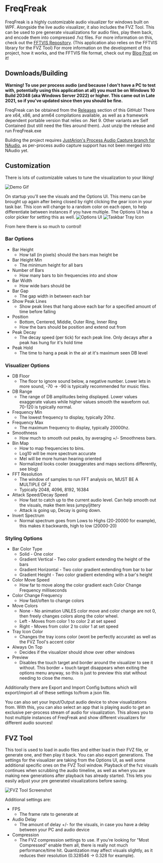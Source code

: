 # FreqFreak
FreqFreak is a highly customizable audio visualizer for windows built on WPF. Alongside the live audio visualizer, it also includes the FVZ Tool. This can be used to pre generate visualizations for audio files, play them back, and encode them into compressed .fvz files. For more information on this, check out the [FFTVIS Repository](https://github.com/EpsiRho/FFTVIS). (This application also relies on the FFTVIS library for the FVZ Tool) For more information on the development of this project, how it works, and the FFTVIS file format, check out my [Blog Post](https://epsirho.com/posts/fft-blog) on it!

## Downloads/Building
**Warning! To use per process audio (and because I don't have a PC to test with, potentially using this application at all) you must be on Windows 10 Build 20348 (aka Windows Server 2022) or higher. This came out in Late 2021, so if you've updated since then you should be fine.**

FreqFreak can be obtained from the [Releases](https://github.com/EpsiRho/FreqFreak/releases) section of this GitHub! There are x64, x86, and arm64 compilations available, as well as a framework dependent portable version that relies on .Net 9. Other variants are Self Contained (but still need the files around them). 
Just unzip the release and run FreqFreak.exe

Building the project requires [JustArion's Process Audio Capture branch for NAudio](https://github.com/JustArion/NAudio/tree/process-audio-capture), as per-process audio capture support has not been merged into NAudio yet.

## Customization
There is lots of customizable values to tune the visualization to your liking!

![Demo Gif]()

On startup you'll see the visuals and the Options UI. This menu can be brought up again after being closed by right clicking the gear icon in your task bar. This icon will change to a random color on each open, to help differentiate between instances if you have multiple. The Options UI has a color picker for setting this as well.
![Options UI](https://i.imgur.com/wNbiNYR.png)
![Taskbar Tray Icon](https://i.imgur.com/PuaZwXQ.png)

From here there is so much to control!

### Bar Options
- Bar Height
	- How tall (in pixels) should the bars max height be
- Bar Height Min
	- The minimum height for all bars
- Number of Bars
	- How many bars to bin frequencies into and show
- Bar Width
	- How wide bars should be
- Bar Gap
	- The gap width in between each bar
- Show Peak Lines
	- Show peak lines that hang above each bar for a specified amount of time before falling
- Position
	- Bottom, Centered, Middle, Outer Ring, Inner Ring
	- How the bars should be position and extend out from
- Peak Decay
	- The decay speed (per tick) for each peak line. Only decays after a peak has hung for it's hold time
- Peak Hold
	- The time to hang a peak in the air at it's maximum seen DB level

### Visualizer Options
- DB Floor
	- The floor to ignore sound below, a negative number. Lower lets in more sound, -70 -> -90 is typically recommended for music files.
- DB Range
	- The range of DB amplitudes being displayed. Lower values exaggerate values while higher values smooth the waveform out. 70-120 is typically normal.
- Frequency Min
	- The lowest frequency to display, typically 20hz.
- Frequency Max
	- The maximum frequency to display, typically 20000hz.
- Smoothness
	- How much to smooth out peaks, by averaging +/- Smoothness bars.
- Bin Map
	- How to map frequencies to bins.
	- Log10 will be more spectrum accurate
	- Mel will be more human hearing oriented
	- Normalized looks cooler (exaggerates and maps sections differently, see blog)
- FFT Resolution
	- The window of samples to run FFT analysis on, MUST BE A MULTIPLE OF 2
	- Typically 2048, 4096, 8192, 16384
- Attack Speed/Decay Speed
	- How fast to catch up to the current audio level. Can help smooth out the visuals, make them less jumpy/jittery
	- Attack is going up, Decay is going down.
- Invert Spectrum
	- Normal spectrum goes from Lows to Highs (20-20000 for example), this makes it backwards, high to low (20000-20)

### Styling Options
- Bar Color Type
	- Solid - One color
	- Gradient Vertical - Two color gradient extending the height of the bars
	- Gradient Horizontal - Two color gradient extending from bar to bar
	- Gradient Height - Two color gradient extending with a bar's height
- Color Move Speed
	- How far to move along the color gradient each Color Change Frequency milliseconds
- Color Change Frequency
	- How fast/often to change colors
- Move Colors
	- None - No animation UNLES color move and color change are not 0, then freely changes colors along the color wheel.
	- Left - Moves from color 1 to color 2 at set speed
	- Right - Moves from color 2 to color 1 at set speed
- Tray Icon Color
	- Changes the tray icons color (wont be perfectly accurate) as well as the FVZ Tool's accent color
- Always On Top
	- Decides if the visualizer should show over other windows
- Preview
	- Disables the touch target and border around the visualizer to see it without. This border + touch target disappears when exiting the options menu anyway, so this is just to preview this stat without needing to close the menu.

Additionally there are Export and Import Config buttons which will export/import all of these settings to/from a json file.

You can also set your Input/Output audio device to show visualizations from. With this, you can also select an app that is playing audio to get an exclusive per-process stream of audio for visualization. This allows you to host multiple instances of FreqFreak and show different visualizers for different audio sources!

## FVZ Tool
This tool is used to load in audio files and either load in their FVZ file, or generate one, and then play it back. You can also export generations. The settings for the visualizer are taking from the Options UI, as well some additional specific ones on the FVZ Tool window. Playback of the fvz visuals continues when scrubbing the audio timeline, as well as when you are making new generations after playback has already started. This lets you easily adjust your pre generated visualizations before saving. 

![FVZ Tool Screenshot](https://i.imgur.com/ahpF3Bg.png)

Additional settings are:
- FPS
	- The frame rate to generate at
- Audio Delay
	- The amount of delay +/- for the visuals, in case you have a delay between your PC and audio device
- Compression
	- The FVZ compression settings to use. If you're looking for "Most Compressed" enable them all, there is really not much performance/time hit. Quantization may affect visuals slightly, as it reduces their resolution (0.328546 -> 0.328 for example).

